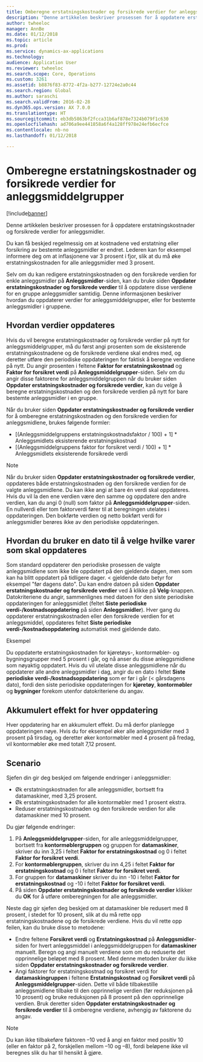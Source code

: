 ```yaml
---
title: Omberegne erstatningskostnader og forsikrede verdier for anleggsmiddelgrupper
description: "Denne artikkelen beskriver prosessen for å oppdatere erstatningskostnader og forsikrede verdier for anleggsmidler."
author: twheeloc
manager: AnnBe
ms.date: 01/12/2018
ms.topic: article
ms.prod: 
ms.service: dynamics-ax-applications
ms.technology: 
audience: Application User
ms.reviewer: twheeloc
ms.search.scope: Core, Operations
ms.custom: 3261
ms.assetid: b8876f83-8772-4f2a-b277-12724e2a0c44
ms.search.region: Global
ms.author: saraschi
ms.search.validFrom: 2016-02-28
ms.dyn365.ops.version: AX 7.0.0
ms.translationtype: HT
ms.sourcegitcommit: eb3db5863bf2fcca31b6af878e7324b079f1c630
ms.openlocfilehash: ad706a9ee441858a6f4a128ff978e24efb6ecfce
ms.contentlocale: nb-no
ms.lasthandoff: 01/12/2018

---
```


# <a name="recalculate-replacement-costs-and-insured-values-for-fixed-asset-groups"></a>Omberegne erstatningskostnader og forsikrede verdier for anleggsmiddelgrupper

[!include[banner](../includes/banner.md)]


Denne artikkelen beskriver prosessen for å oppdatere erstatningskostnader og forsikrede verdier for anleggsmidler.

Du kan få beskjed regelmessig om at kostnadene ved erstatning eller forsikring av bestemte anleggsmidler er endret. Lederen kan for eksempel informere deg om at inflasjonene var 3 prosent i fjor, slik at du må øke erstatningskostnaden for alle anleggsmidler med 3 prosent. 

Selv om du kan redigere erstatningskostnaden og den forsikrede verdien for enkle anleggsmidler på **Anleggsmidler**-siden, kan du bruke siden **Oppdater erstatningskostnader og forsikrede verdier** til å oppdatere disse verdiene for en gruppe anleggsmidler samtidig. Denne informasjonen beskriver hvordan du oppdaterer verdier for anleggsmiddelgrupper, eller for bestemte anleggsmidler i gruppene.

## <a name="how-values-are-updated"></a> Hvordan verdier oppdateres
Hvis du vil beregne erstatningskostnader og forsikrede verdier på nytt for anleggsmiddelgrupper, må du først angi prosenten som de eksisterende erstatningskostnadene og de forsikrede verdiene skal endres med, og deretter utføre den periodiske oppdateringen for faktisk å beregne verdiene på nytt. Du angir prosenten i feltene **Faktor for erstatningskostnad** og **Faktor for forsikret verdi** på **Anleggsmiddelgrupper**-siden. Selv om du angir disse faktorene for anleggsmiddelgruppen når du bruker siden **Oppdater erstatningskostnader og forsikrede verdier**, kan du velge å beregne erstatningskostnaden og den forsikrede verdien på nytt for bare bestemte anleggsmidler i en gruppe. 

Når du bruker siden **Oppdater erstatningskostnader og forsikrede verdier** for å omberegne erstatningskostnaden og den forsikrede verdien for anleggsmidlene, brukes følgende formler:

-   \[(Anleggsmiddelgruppens erstatningskostnadsfaktor / 100) + 1\] \* Anleggsmidlets eksisterende erstatningskostnad
-   \[(Anleggsmiddelgruppens faktor for forsikret verdi / 100) + 1\] \* Anleggsmidlets eksisterende forsikrede verdi

> [!NOTE] 
> Når du bruker siden **Oppdater erstatningskostnader og forsikrede verdier**, oppdateres både erstatningskostnaden og den forsikrede verdien for de valgte anleggsmidlene. Du kan ikke angi at bare én verdi skal oppdateres. Hvis du vil la den ene verdien være den samme og oppdatere den andre verdien, kan du angi 0 (null) som faktor på **Anleggsmiddelgrupper**-siden. En nullverdi eller tom faktorverdi fører til at beregningen utelates i oppdateringen. Den bokførte verdien og netto bokført verdi for anleggsmidler berøres ikke av den periodiske oppdateringen. 

## <a name="how-to-use-a-date-to-select-which-items-to-update"></a> Hvordan du bruker en dato til å velge hvilke varer som skal oppdateres
Som standard oppdaterer den periodiske prosessen de valgte anleggsmidlene som ikke ble oppdatert på den gjeldende dagen, men som kan ha blitt oppdatert på tidligere dager. &lt; gjeldende dato betyr for eksempel "før dagens dato". Du kan endre datoen på siden **Oppdater erstatningskostnader og forsikrede verdier** ved å klikke på **Velg**-knappen. Datokriteriene du angir, sammenlignes med datoen for den siste periodiske oppdateringen for anleggsmidlet (feltet **Siste periodiske verdi-/kostnadsoppdatering** på siden **Anleggsmidler**). Hver gang du oppdaterer erstatningskostnaden eller den forsikrede verdien for et anleggsmiddel, oppdateres feltet **Siste periodiske verdi-/kostnadsoppdatering** automatisk med gjeldende dato. 

Eksempel 

Du oppdaterte erstatningskostnaden for kjøretøys-, kontormøbler- og bygningsgrupper med 5 prosent i går, og nå anser du disse anleggsmidlene som nøyaktig oppdatert. Hvis du vil utelate disse anleggsmidlene når du oppdaterer alle andre anleggsmidler i dag, angir du en dato i feltet **Siste periodiske verdi-/kostnadsoppdatering** som er før i går (&lt; gårsdagens dato), fordi den siste periodiske oppdateringen for **kjøretøy**, **kontormøbler** og **bygninger** forekom utenfor datokriteriene du angav.

## <a name="cumulative-effect-of-each-update"></a> Akkumulert effekt for hver oppdatering
Hver oppdatering har en akkumulert effekt. Du må derfor planlegge oppdateringen nøye. Hvis du for eksempel øker alle anleggsmidler med 3 prosent på tirsdag, og deretter øker kontormøbler med 4 prosent på fredag, vil kontormøbler øke med totalt 7,12 prosent.

## <a name="scenario"></a>Scenario
Sjefen din gir deg beskjed om følgende endringer i anleggsmidler:
-   Øk erstatningskostnaden for alle anleggsmidler, bortsett fra datamaskiner, med 3,25 prosent.
-   Øk erstatningskostnaden for alle kontormøbler med 1 prosent ekstra.
-   Reduser erstatningskostnaden og den forsikrede verdien for alle datamaskiner med 10 prosent.

Du gjør følgende endringer:
1.  På **Anleggsmiddelgrupper**-siden, for alle anleggsmiddelgrupper, bortsett fra **kontormøblergruppen** og gruppen for **datamaskiner**, skriver du inn 3,25 i feltet **Faktor for erstatningskostnad** og 0 i feltet **Faktor for forsikret verdi**.
2.  For **kontormøblergruppen**, skriver du inn 4,25 i feltet **Faktor for erstatningskostnad** og 0 i feltet **Faktor for forsikret verdi**.
3.  For gruppen for **datamaskiner** skriver du inn -10 i feltet **Faktor for erstatningskostnad** og -10 i feltet **Faktor for forsikret verdi**.
4.  På siden **Oppdater erstatningskostnader og forsikrede verdier** klikker du **OK** for å utføre omberegningen for alle anleggsmidler.

Neste dag gir sjefen deg beskjed om at datamaskiner ble redusert med 8 prosent, i stedet for 10 prosent, slik at du må rette opp erstatningskostnadene og de forsikrede verdiene. Hvis du vil rette opp feilen, kan du bruke disse to metodene:
-   Endre feltene **Forsikret verdi** og **Erstatningskostnad** på **Anleggsmidler**-siden for hvert anleggsmiddel i anleggsmiddelgruppen for **datamaskiner** manuelt. Beregn og angi manuelt verdiene som om du reduserte det opprinnelige beløpet med 8 prosent. Med denne metoden bruker du ikke siden **Oppdater erstatningskostnader og forsikrede verdier**.
-   Angi faktorer for erstatningskostnad og forsikret verdi for **datamaskingruppen** i feltene **Erstatningskostnad** og **Forsikret verdi** på **Anleggsmiddelgrupper**-siden. Dette vil både tilbakestille anleggsmidlene tilbake til den opprinnelige verdien (før reduksjonen på 10 prosent) og bruke reduksjonen på 8 prosent på den opprinnelige verdien. Bruk deretter siden **Oppdater erstatningskostnader og forsikrede verdier** til å omberegne verdiene, avhengig av faktorene du angav.

> [!NOTE]  
> Du kan ikke tilbakeføre faktoren –10 ved å angi en faktor med positiv 10 (eller en faktor på 2, forskjellen mellom –10 og –8), fordi beløpene ikke vil beregnes slik du har til hensikt å gjøre. 






